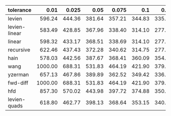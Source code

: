 | tolerance    |   0.01 |   0.025 |   0.05 |   0.075 |   0.1 |   0.15 |   0.2 |   0.25 |   0.5 |   1 |
|--------------| ------:| ------:| ------:| ------:| ------:| ------:| ------:| ------:| ------:| ------:|
|levien        | 596.24 | 444.36 | 381.64 | 357.21 | 344.83 | 335.37 | 331.81 | 330.02 | 324.72 | 323.51 |
|levien-linear | 583.49 | 428.85 | 367.96 | 338.40 | 314.10 | 277.51 | 247.81 | 218.81 | 94.28 | 30.53 |
|linear        | 598.32 | 433.17 | 368.51 | 338.69 | 314.10 | 277.51 | 247.81 | 218.81 | 94.28 | 30.53 |
|recursive     | 622.46 | 437.43 | 372.28 | 340.62 | 314.75 | 277.62 | 247.94 | 218.85 | 94.28 | 30.53 |
|hain          | 578.03 | 442.56 | 387.67 | 368.41 | 360.09 | 354.22 | 355.48 | 360.81 | 336.34 | 329.07 |
|wang          | 1000.00 | 688.31 | 531.83 | 464.19 | 421.90 | 379.51 | 359.45 | 347.65 | 329.79 | 324.48 |
|yzerman       | 657.13 | 467.86 | 389.89 | 362.52 | 349.42 | 336.32 | 333.09 | 331.48 | 328.37 | 335.27 |
|fwd-diff      | 1000.00 | 688.31 | 531.83 | 464.19 | 421.90 | 379.51 | 359.45 | 347.65 | 329.79 | 324.48 |
|hfd           | 857.30 | 570.02 | 443.98 | 397.72 | 374.88 | 350.55 | 341.68 | 337.10 | 326.85 | 324.06 |
|levien-quads  | 618.80 | 462.77 | 398.13 | 368.64 | 353.15 | 340.27 | 335.39 | 332.28 | 325.07 | 323.78 |
